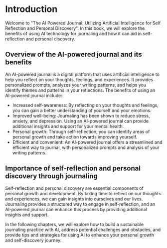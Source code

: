 Introduction
============

Welcome to "The AI Powered Journal: Utilizing Artificial Intelligence for Self Reflection and Personal Discovery". In this book, we will explore the benefits of using AI technology for journaling and how it can aid in self-reflection and personal discovery.

Overview of the AI-powered journal and its benefits
---------------------------------------------------

An AI-powered journal is a digital platform that uses artificial intelligence to help you reflect on your thoughts, feelings, and experiences. It provides personalized prompts, analyzes your writing patterns, and helps you identify themes and patterns in your reflections. The benefits of using an AI-powered journal include:

* Increased self-awareness: By reflecting on your thoughts and feelings, you can gain a better understanding of yourself and your emotions.
* Improved well-being: Journaling has been shown to reduce stress, anxiety, and depression. Using an AI-powered journal can provide additional insights and support for your mental health.
* Personal growth: Through self-reflection, you can identify areas of personal growth and take action towards improving yourself.
* Efficient and convenient: An AI-powered journal offers a streamlined and efficient way to journal, with personalized prompts and analysis of your writing patterns.

Importance of self-reflection and personal discovery through journaling
-----------------------------------------------------------------------

Self-reflection and personal discovery are essential components of personal growth and development. By taking time to reflect on our thoughts and experiences, we can gain insights into ourselves and our lives. Journaling provides a structured way to engage in self-reflection, and an AI-powered journal can enhance this process by providing additional insights and support.

In the following chapters, we will explore how to build a sustainable journaling practice with AI, address potential challenges and obstacles, and provide tips and strategies for using AI to enhance your personal growth and self-discovery journey.


